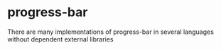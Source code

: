 # progress-bar

There are many implementations of progress-bar in several languages without dependent external libraries